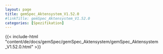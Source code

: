 ```yaml
---
layout: page
title: gemSpec_Aktensystem_V1.52.0
#linkTitle: gemSpec_Aktensystem_V1.52.0
categories: [Spezifikation]
---
```

{{< include-html "content/de/docs/gemSpec/gemSpec_Aktensystem/gemSpec_Aktensystem_V1.52.0.html" >}}